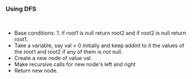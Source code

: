 ### Using DFS
​
- Base conditions: 1. if root1 is null return root2 and if root2 is null return root1.
- Take a variable, say val = 0 initially and keep addint to it the values of the root1 and root2 if any of them is not null.
- Create a new node of value val.
- Make recursive calls for new node's left and right
- Return new node.